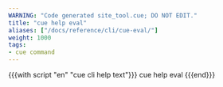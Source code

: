```yaml
---
WARNING: "Code generated site_tool.cue; DO NOT EDIT."
title: "cue help eval"
aliases: ["/docs/reference/cli/cue-eval/"]
weight: 1000
tags:
- cue command
---
```


{{{with script "en" "cue cli help text"}}}
cue help eval
{{{end}}}


